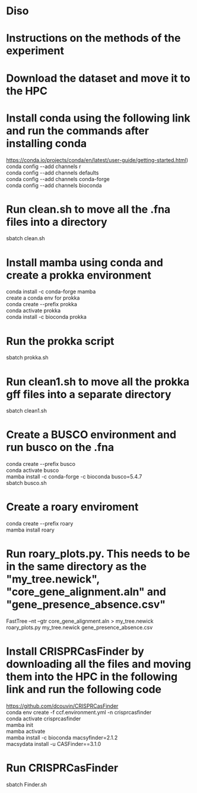 # Diso
# Instructions on the methods of the experiment
# Download the dataset and move it to the HPC
# Install conda using the following link and run the commands after installing conda
https://conda.io/projects/conda/en/latest/user-guide/getting-started.html) <br>
conda config --add channels r <br>
conda config --add channels defaults <br>
conda config --add channels conda-forge <br>
conda config --add channels bioconda <br>
# Run clean.sh to move all the .fna files into a directory
sbatch clean.sh
# Install mamba using conda and create a prokka environment
conda install -c conda-forge mamba <br>
create a conda env for prokka <br>
conda create --prefix prokka <br>
conda activate prokka <br>
conda install -c bioconda prokka <br>
# Run the prokka script
sbatch prokka.sh
# Run clean1.sh to move all the prokka gff files into a separate directory
sbatch clean1.sh
# Create a BUSCO environment and run busco on the .fna
conda create --prefix busco <br>
conda activate busco <br>
mamba install -c conda-forge -c bioconda busco=5.4.7 <br>
sbatch busco.sh <br>
# Create a roary enviroment
conda create --prefix roary <br>
mamba install roary <br>
# Run roary_plots.py. This needs to be in the same directory as the "my_tree.newick", "core_gene_alignment.aln" and "gene_presence_absence.csv"
FastTree –nt –gtr core_gene_alignment.aln > my_tree.newick <br>
roary_plots.py my_tree.newick gene_presence_absence.csv <br>
# Install CRISPRCasFinder by downloading all the files and moving them into the HPC in the following link and run the following code
https://github.com/dcouvin/CRISPRCasFinder <br>
conda env create -f ccf.environment.yml -n crisprcasfinder <br>
conda activate crisprcasfinder <br>
mamba init <br>
mamba activate <br>
mamba install -c bioconda macsyfinder=2.1.2 <br>
macsydata install -u CASFinder==3.1.0 <br>
# Run CRISPRCasFinder
sbatch Finder.sh

